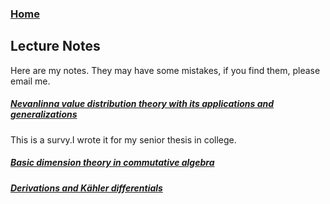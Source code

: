 ### [Home](https://artinkevin.github.io/homepage/)
## Lecture Notes
Here are my notes. They may have some mistakes, if you find them, please email me.

##### **[Nevanlinna value distribution theory with its applications and generalizations](毕业论文1.pdf)** 
This is a survy.I wrote it for my senior thesis in college.
##### **[Basic dimension theory in commutative algebra](dimension%20theory.pdf)** 
##### **[Derivations and Kähler differentials](derivation.pdf)** 
